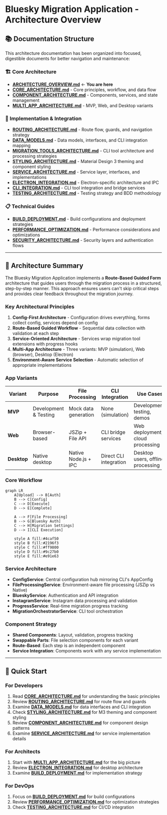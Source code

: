 # Bluesky Migration Application - Architecture Overview

## 📚 **Documentation Structure**

This architecture documentation has been organized into focused, digestible documents for better navigation and maintenance:

### **🏗️ Core Architecture**
- **[ARCHITECTURE_OVERVIEW.md](ARCHITECTURE_OVERVIEW.md)** ← **You are here**
- **[CORE_ARCHITECTURE.md](CORE_ARCHITECTURE.md)** - Core principles, workflow, and data flow
- **[COMPONENT_ARCHITECTURE.md](COMPONENT_ARCHITECTURE.md)** - Components, services, and state management
- **[MULTI_APP_ARCHITECTURE.md](MULTI_APP_ARCHITECTURE.md)** - MVP, Web, and Desktop variants

### **🔧 Implementation & Integration**
- **[ROUTING_ARCHITECTURE.md](ROUTING_ARCHITECTURE.md)** - Route flow, guards, and navigation strategy
- **[DATA_MODELS.md](DATA_MODELS.md)** - Data models, interfaces, and CLI integration mapping
- **[MIGRATION_TOOLS_ARCHITECTURE.md](MIGRATION_TOOLS_ARCHITECTURE.md)** - CLI tool architecture and processing strategies
- **[STYLING_ARCHITECTURE.md](STYLING_ARCHITECTURE.md)** - Material Design 3 theming and component styling
- **[SERVICE_ARCHITECTURE.md](SERVICE_ARCHITECTURE.md)** - Service layer, interfaces, and implementations
- **[ELECTRON_INTEGRATION.md](ELECTRON_INTEGRATION.md)** - Electron-specific architecture and IPC
- **[CLI_INTEGRATION.md](CLI_INTEGRATION.md)** - CLI tool integration and bridge services
- **[TESTING_ARCHITECTURE.md](TESTING_ARCHITECTURE.md)** - Testing strategy and BDD methodology

### **📋 Technical Guides**
- **[BUILD_DEPLOYMENT.md](BUILD_DEPLOYMENT.md)** - Build configurations and deployment strategies
- **[PERFORMANCE_OPTIMIZATION.md](PERFORMANCE_OPTIMIZATION.md)** - Performance considerations and optimizations
- **[SECURITY_ARCHITECTURE.md](SECURITY_ARCHITECTURE.md)** - Security layers and authentication flows

---

## 🎯 **Architecture Summary**

The Bluesky Migration Application implements a **Route-Based Guided Form** architecture that guides users through the migration process in a structured, step-by-step manner. This approach ensures users can't skip critical steps and provides clear feedback throughout the migration journey.

### **Key Architectural Principles**

1. **Config-First Architecture** - Configuration drives everything, forms collect config, services depend on config
2. **Route-Based Guided Workflow** - Sequential data collection with validation at each step
3. **Service-Oriented Architecture** - Services wrap migration tool extensions with progress hooks
4. **Multi-App Architecture** - Three variants: MVP (simulation), Web (browser), Desktop (Electron)
5. **Environment-Aware Service Selection** - Automatic selection of appropriate implementations

### **App Variants**

| Variant | Purpose | File Processing | CLI Integration | Use Cases |
|---------|---------|-----------------|-----------------|-----------|
| **MVP** | Development & Testing | Mock data generation | None (simulation) | Development, testing, demos |
| **Web** | Browser-based | JSZip + File API | CLI bridge services | Web deployment, cloud processing |
| **Desktop** | Native desktop | Native Node.js + IPC | Direct CLI integration | Desktop users, offline processing |

### **Core Workflow**

```mermaid
graph LR
    A[Upload] --> B[Auth]
    B --> C[Config]
    C --> D[Execute]
    D --> E[Complete]
    
    A --> F[File Processing]
    B --> G[Bluesky Auth]
    C --> H[Migration Settings]
    D --> I[CLI Execution]
    
    style A fill:#4caf50
    style B fill:#2196f3
    style C fill:#ff9800
    style D fill:#9c27b0
    style E fill:#e91e63
```

### **Service Architecture**

- **ConfigService**: Central configuration hub mirroring CLI's AppConfig
- **FileProcessingService**: Environment-aware file processing (JSZip vs Native)
- **BlueskyService**: Authentication and API integration
- **InstagramService**: Instagram data processing and validation
- **ProgressService**: Real-time migration progress tracking
- **MigrationOrchestratorService**: CLI tool orchestration

### **Component Strategy**

- **Shared Components**: Layout, validation, progress tracking
- **Swappable Parts**: File selection components for each variant
- **Route-Based**: Each step is an independent component
- **Service Integration**: Components work with any service implementation

---

## 🚀 **Quick Start**

### **For Developers**
1. Read **[CORE_ARCHITECTURE.md](CORE_ARCHITECTURE.md)** for understanding the basic principles
2. Review **[ROUTING_ARCHITECTURE.md](ROUTING_ARCHITECTURE.md)** for route flow and guards
3. Examine **[DATA_MODELS.md](DATA_MODELS.md)** for data interfaces and CLI integration
4. Check **[STYLING_ARCHITECTURE.md](STYLING_ARCHITECTURE.md)** for M3 theming and component styling
5. Review **[COMPONENT_ARCHITECTURE.md](COMPONENT_ARCHITECTURE.md)** for component design patterns
6. Examine **[SERVICE_ARCHITECTURE.md](SERVICE_ARCHITECTURE.md)** for service implementation details

### **For Architects**
1. Start with **[MULTI_APP_ARCHITECTURE.md](MULTI_APP_ARCHITECTURE.md)** for the big picture
2. Review **[ELECTRON_INTEGRATION.md](ELECTRON_INTEGRATION.md)** for desktop architecture
3. Examine **[BUILD_DEPLOYMENT.md](BUILD_DEPLOYMENT.md)** for implementation strategy

### **For DevOps**
1. Focus on **[BUILD_DEPLOYMENT.md](BUILD_DEPLOYMENT.md)** for build configurations
2. Review **[PERFORMANCE_OPTIMIZATION.md](PERFORMANCE_OPTIMIZATION.md)** for optimization strategies
3. Check **[TESTING_ARCHITECTURE.md](TESTING_ARCHITECTURE.md)** for CI/CD integration

